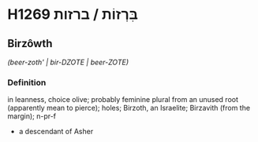 # H1269 בִּרְזוֹת / ברזות

## Birzôwth

_(beer-zoth' | bir-DZOTE | beer-ZOTE)_

### Definition

in leanness, choice olive; probably feminine plural from an unused root (apparently mean to pierce); holes; Birzoth, an Israelite; Birzavith (from the margin); n-pr-f

- a descendant of Asher

